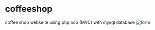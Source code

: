# coffeeshop
coffee shop webseite using php oop (MVC) with mysql database
<img src="https://github.com/krystyna-lyn/krystyna-lyn.github.io-form-validation-php/blob/master/form.JPG" alt="form">
